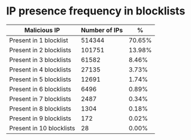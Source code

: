 # IP presence frequency in blocklists
| Malicious IP | Number of IPs | % |
|----|----|----|
| Present in 1 blocklist | 514344 | 70.65% |
| Present in 2 blocklists | 101751 | 13.98% |
| Present in 3 blocklists | 61582 | 8.46% |
| Present in 4 blocklists | 27135 | 3.73% |
| Present in 5 blocklists | 12691 | 1.74% |
| Present in 6 blocklists | 6496 | 0.89% |
| Present in 7 blocklists | 2487 | 0.34% |
| Present in 8 blocklists | 1304 | 0.18% |
| Present in 9 blocklists | 172 | 0.02% |
| Present in 10 blocklists | 28 | 0.00% |
